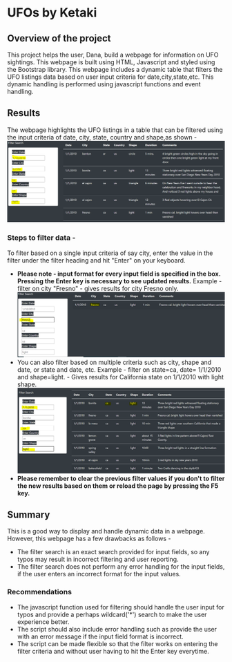 # UFOs by Ketaki
## Overview of the project
This project helps the user, Dana, build a webpage for information on UFO sightings. This webpage is built using HTML, Javascript and styled using the Bootstrap library.
This webpage includes a dynamic table that filters the UFO listings data based on user input criteria for date,city,state,etc. This dynamic handling is performed using javascript functions and event handling.
## Results
The webpage highlights the UFO listings in a table that can be filtered using the input criteria of date, city, state, country and shape,as shown - 
![Filters](https://github.com/ketpradh/UFOs/blob/main/Resources/Filters.PNG)
### Steps to filter data -
To filter based on a single input criteria of say city, enter the value in the filter under the filter heading and hit "Enter" on your keyboard.
- **Please note - input format for every input field is specified in the box. Pressing the Enter key is necessary to see updated results.**
Example - filter on city "Fresno" - gives results for city Fresno only.
![](https://github.com/ketpradh/UFOs/blob/main/Resources/Filter%20on%20city.PNG)
- You can also filter based on multiple criteria such as city, shape and date, or state and date, etc.
Example - filter on state=ca, date= 1/1/2010 and shape=light. - Gives results for California state on 1/1/2010 with light shape.
![](https://github.com/ketpradh/UFOs/blob/main/Resources/Filter%20on%20multiple%20criteria.PNG)
- **Please remember to clear the previous filter values if you don't to filter the new results based on them or reload the page by pressing the F5 key.**
## Summary
This is a good way to display and handle dynamic data in a webpage. However, this webpage has a few drawbacks as follows -
- The filter search is an exact search provided for input fields, so any typos may result in incorrect filtering and user reporting.
- The filter search does not perform any error handling for the input fields, if the user enters an incorrect format for the input values.
### Recommendations
- The javascript function used for filtering should handle the user input for typos and provide a perhaps wildcard('*') search to make the user experience better.
- The script should also include error handling such as provide the user with an error message if the input field format is incorrect.
- The script can be made flexible so that the filter works on entering the filter criteria and without user having to hit the Enter key everytime.
